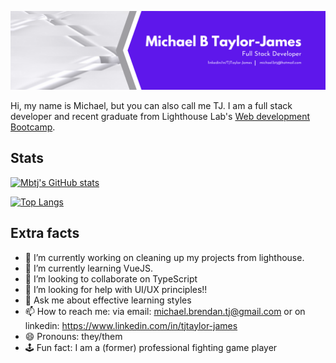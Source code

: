 <!-- ### Hi there 👋 -->

![Banner](/mbtj-banner.png)

<!--
**Mbtj/mbtj** is a ✨ _special_ ✨ repository because its `README.md` (this file) appears on your GitHub profile.
-->

Hi, my name is Michael, but you can also call me TJ.  I am a full stack developer and recent graduate from Lighthouse Lab's [Web development Bootcamp](https://www.lighthouselabs.ca/en/web-development-bootcamp).

## Stats

[![Mbtj's GitHub stats](https://github-readme-stats.vercel.app/api?username=mbtj&show_icons=true&theme=tokyonight)](https://github.com/mbtj)

[![Top Langs](https://github-readme-stats.vercel.app/api/top-langs/?username=mbtj&theme=tokyonight)](https://github.com/mbtj)

## Extra facts
- 🔭 I’m currently working on cleaning up my projects from lighthouse.
- 🌱 I’m currently learning VueJS.
- 👯 I’m looking to collaborate on TypeScript
- 🤔 I’m looking for help with UI/UX principles!!
- 💬 Ask me about effective learning styles
- 📫 How to reach me: via email: michael.brendan.tj@gmail.com or on linkedin: https://www.linkedin.com/in/tjtaylor-james
- 😄 Pronouns: they/them
- 🕹️ Fun fact: I am a (former) professional fighting game player

